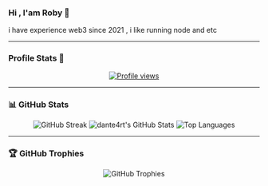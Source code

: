 ### Hi , I'am Roby 👋 

i have experience web3 since 2021 , i like running node and etc 

---

### Profile Stats 👀

<p align="center">
  <a href="https://github.com/robynasuro"><img src="https://komarev.com/ghpvc/?username=robynasuro&style=flat-square" alt="Profile views"/></a>
</p>

---

### 📊 GitHub Stats
<p align="center">
  <img src="https://github-readme-streak-stats.herokuapp.com/?user=robynasuro&theme=radical" alt="GitHub Streak"/>
  <img src="https://github-readme-stats.vercel.app/api?username=robynasuro&show_icons=true&theme=radical" alt="dante4rt's GitHub Stats"/>
  <img src="https://github-readme-stats.vercel.app/api/top-langs/?username=robynasuro&theme=radical&layout=compact" alt="Top Languages"/>
</p>

---

### 🏆 GitHub Trophies
<p align="center">
  <img src="https://github-profile-trophy.vercel.app/?username=0xasep&theme=radical&column=7" alt="GitHub Trophies"/>
</p>

<!---
robynasuro/robynasuro is a ✨ special ✨ repository because its `README.md` (this file) appears on your GitHub profile.
You can click the Preview link to take a look at your changes.
--->
